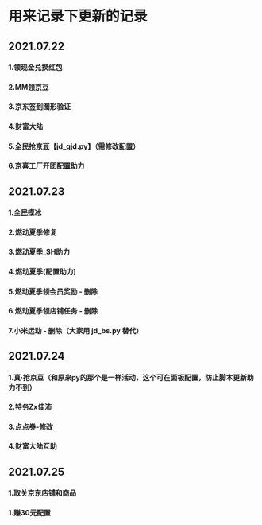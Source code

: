 # 用来记录下更新的记录

## 2021.07.22
#### 1.领现金兑换红包
#### 2.MM领京豆
#### 3.京东签到图形验证
#### 4.财富大陆
#### 5.全民抢京豆【jd_qjd.py】（需修改配置）
#### 6.京喜工厂开团配置助力

## 2021.07.23
#### 1.全民摸冰
#### 2.燃动夏季修复
#### 3.燃动夏季_SH助力
#### 4.燃动夏季(配置助力)
#### 5.燃动夏季领会员奖励 - 删除
#### 6.燃动夏季领店铺任务 - 删除
#### 7.小米运动 - 删除（大家用 jd_bs.py 替代）

## 2021.07.24
#### 1.真·抢京豆（和原来py的那个是一样活动，这个可在面板配置，防止脚本更新助力不到）
#### 2.特务Zx佳沛
#### 3.点点券-修改
#### 4.财富大陆互助

## 2021.07.25
#### 1.取关京东店铺和商品
#### 1.赚30元配置
